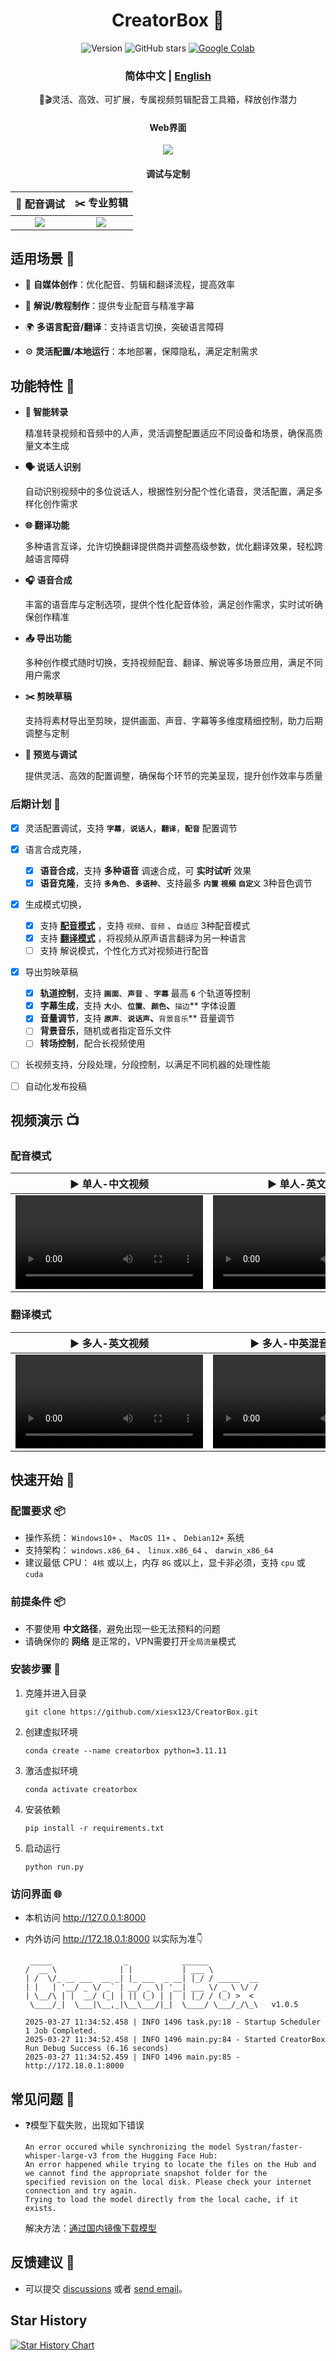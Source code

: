 <div align="center">
<h1 align="center">CreatorBox 💸</h1>

<!-- <p align="center">
  <a href="https://github.com/xiesx123/CreatorBox/stargazers">
    <img src="https://img.shields.io/badge/Stars-%E2%9D%A4-red?style=for-the-badge" alt="Stargazers">
  </a>
</p> -->

![Version](https://img.shields.io/badge/version-v1.0.5-blue)
![GitHub stars](https://img.shields.io/github/stars/xiesx123/CreatorBox)
[![Google Colab](https://img.shields.io/badge/Google_Colab-Running-yellow?logo=googlecolab&)](https://colab.research.google.com/drive/1VFN9991PEg2mRWWwdKhAdAmQyut7Wfu5?usp=sharing)

<h3>简体中文 | <a href="README_EN.md">English</a></h3>

🚀🎬灵活、高效、可扩展，专属视频剪辑配音工具箱，释放创作潜力

<h4>Web界面</h4>

![](docs/main.jpg)

<h4>调试与定制</h4>

<table>
<thead>
<tr>
<th align="center"><g-emoji class="g-emoji" alias="arrow_forward">🔧</g-emoji> 配音调试</th>
<th align="center"><g-emoji class="g-emoji" alias="arrow_forward">✂️</g-emoji> 专业剪辑</th>
</tr>
</thead>
<tbody>
<tr>
<td align="center"><image src="docs/debug.jpg"></image></td>
<td align="center"><image src="docs/jianying.jpg"></image></td>
</tr>
</tbody>
</table>

</div>

## 适用场景 🎨

- 🎥 **自媒体创作**：优化配音、剪辑和翻译流程，提高效率

- 🎤 **解说/教程制作**：提供专业配音与精准字幕

- 🌍 **多语言配音/翻译**：支持语言切换，突破语言障碍

- ⚙️ **灵活配置/本地运行**：本地部署，保障隐私，满足定制需求


## 功能特性 🎯

- **🎤 智能转录**

  精准转录视频和音频中的人声，灵活调整配置适应不同设备和场景，确保高质量文本生成
  

- **🗣️ 说话人识别**

  自动识别视频中的多位说话人，根据性别分配个性化语音，灵活配置，满足多样化创作需求

- **🌐 翻译功能**

  多种语言互译，允许切换翻译提供商并调整高级参数，优化翻译效果，轻松跨越语言障碍

- **🎧 语音合成**

  丰富的语音库与定制选项，提供个性化配音体验，满足创作需求，实时试听确保创作精准

- **📤 导出功能**

  多种创作模式随时切换，支持视频配音、翻译、解说等多场景应用，满足不同用户需求

- **✂️ 剪映草稿**

  支持将素材导出至剪映，提供画面、声音、字幕等多维度精细控制，助力后期调整与定制

- **🔧 预览与调试**

  提供灵活、高效的配置调整，确保每个环节的完美呈现，提升创作效率与质量


### 后期计划 📅
- [x] 灵活配置调试，支持 **`字幕`**，**`说话人`**，**`翻译`**，**`配音`** 配置调节
- [x] 语言合成克隆，
   - [x] **语音合成**，支持 **多种语音** 调速合成，可 **实时试听** 效果
   - [x] **语音克隆**，支持 **`多角色`**、**`多语种`**、支持最多 **`内置`**  **`視頻`**  **`自定义`** 3种音色调节
- [x] 生成模式切换，
   - [x] 支持 [**配音模式**](https://github.com/xiesx123/CreatorBox/discussions/2) ，支持 `视频`、`音频` 、`自适应` 3种配音模式
   - [x] 支持 [**翻译模式**](https://github.com/xiesx123/CreatorBox/discussions/1) ，将视频从原声语言翻译为另一种语言
   - [ ] 支持 解说模式，个性化方式对视频进行配音
- [x] 导出剪映草稿
   - [x] **轨道控制**，支持 **`画面`**、**`声音`** 、**`字幕`** 最高 **`6`** 个轨道等控制
   - [x] **字幕生成**，支持 **`大小`**、**`位置`**、**`颜色`、**`描边`** 字体设置
   - [x] **音量调节**，支持 **`原声`**、**`说话声`、**`背景音乐`** 音量调节
   - [ ] **背景音乐**，随机或者指定音乐文件
   - [ ] **转场控制**，配合长视频使用
- [ ] 长视频支持，分段处理，分段控制，以满足不同机器的处理性能
- [ ] 自动化发布投稿


## 视频演示 📺

### 配音模式

<table>
<thead>
<tr>
<th align="center"><g-emoji class="g-emoji" alias="arrow_forward">▶️</g-emoji> 单人-中文视频</th>
<th align="center"><g-emoji class="g-emoji" alias="arrow_forward">▶️</g-emoji> 单人-英文视频</th>
</tr>
</thead>
<tbody>
<tr>
<td align="center"><video src="https://github.com/user-attachments/assets/27e466a9-1817-4276-ad04-42b8b9ffafe3"></video></td>
<td align="center"><video src="https://github.com/user-attachments/assets/35f05c2d-7b55-41af-8c1c-31cf4d30216a"></video></td>
</tr>
</tbody>
</table>

### 翻译模式

<table>
<thead>
<tr>
<th align="center"><g-emoji class="g-emoji" alias="arrow_forward">▶️ 多人-英文视频</th>
<th align="center"><g-emoji class="g-emoji" alias="arrow_forward">▶️ 多人-中英混音_双字幕</th>
</tr>
</thead>
<tbody>
<tr>
<td align="center"><video src="https://github.com/user-attachments/assets/7e6d0311-dc60-409b-bc5a-a71c93e6fdb3"></video></td>
<td align="center"><video src="https://github.com/user-attachments/assets/c8d7ad13-eba5-4a9f-9df8-65aba260195c"></video></td>
</tr>
</tbody>
</table>


## 快速开始 🚀

### 配置要求 📦

- 操作系统： `Windows10+` 、 `MacOS 11+` 、 `Debian12+` 系统
- 支持架构： `windows.x86_64` 、 `linux.x86_64` 、 `darwin_x86_64`
- 建议最低 CPU： `4核` 或以上，内存 `8G` 或以上，显卡非必须，支持 `cpu` 或 `cuda`

### 前提条件 📦

- 不要使用 **中文路径**，避免出现一些无法预料的问题
- 请确保你的 **网络** 是正常的，VPN需要打开`全局流量`模式

### 安装步骤 🐳

1. 克隆并进入目录

    ```shell
    git clone https://github.com/xiesx123/CreatorBox.git
    ```
 
2. 创建虚拟环境

    ```shell
    conda create --name creatorbox python=3.11.11
    ```
2. 激活虚拟环境

    ```shell
    conda activate creatorbox
    ```

4. 安装依赖

    ```shell
    pip install -r requirements.txt
    ```

5. 启动运行

    ```shell
    python run.py
    ```

### 访问界面 🌐

- 本机访问 http://127.0.0.1:8000
- 内外访问 http://172.18.0.1:8000 以实际为准👇 

  ```log
   _____                _            ______
  /  __ \              | |           | ___ \
  | /  \/_ __ ___  __ _| |_ ___  _ __| |_/ / _____  __
  | |   | '__/ _ \/ _` | __/ _ \| '__| ___ \/ _ \ \/ /
  | \__/\ | |  __/ (_| | || (_) | |  | |_/ / (_) >  < 
   \____/_|  \___|\__,_|\__\___/|_|  \____/ \___/_/\_\   v1.0.5

  2025-03-27 11:34:52.458 | INFO 1496 task.py:18 - Startup Scheduler 1 Job Completed.
  2025-03-27 11:34:52.458 | INFO 1496 main.py:84 - Started CreatorBox Run Debug Success (6.16 seconds)
  2025-03-27 11:34:52.459 | INFO 1496 main.py:85 - http://172.18.0.1:8000
  ```


## 常见问题 🤔

- ❓模型下载失败，出现如下错误

  ```log
  An error occured while synchronizing the model Systran/faster-whisper-large-v3 from the Hugging Face Hub:
  An error happened while trying to locate the files on the Hub and we cannot find the appropriate snapshot folder for the
  specified revision on the local disk. Please check your internet connection and try again.
  Trying to load the model directly from the local cache, if it exists.
  ```
  解决方法：[通过国内镜像下载模型](https://hf-mirror.com)


## 反馈建议 📢

- 可以提交 [discussions](https://github.com/xiesx123/CreatorBox/discussions)
  或者 [send email](mailto:xiesx123@gmail.com?subject=CreatoxBox%20Discussions&body=Hello,%20I%20would%20like%20to%20inquire%20about%20your%20project.%20Could%20you%20provide%20more%20details?)。


## Star History

[![Star History Chart](https://api.star-history.com/svg?repos=xiesx123/CreatorBox&type=Date)](https://star-history.com/#xiesx123/CreatorBox&Date)